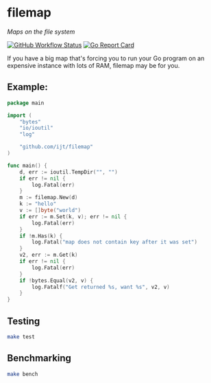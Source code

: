 # filemap
*Maps on the file system*

[![GitHub Workflow Status](https://img.shields.io/github/workflow/status/ijt/filemap/CI?style=flat-square)](https://github.com/ijt/filemap/actions?query=workflow%3ACI)
[![Go Report Card](https://goreportcard.com/badge/github.com/ijt/filemap?style=flat-square)](https://goreportcard.com/report/github.com/ijt/filemap)

If you have a big map that's forcing you to run your Go program on an expensive instance with lots of RAM, filemap may be for you.

## Example:

```go
package main

import (
	"bytes"
	"io/ioutil"
	"log"

	"github.com/ijt/filemap"
)

func main() {
	d, err := ioutil.TempDir("", "")
	if err != nil {
		log.Fatal(err)
	}
	m := filemap.New(d)
	k := "hello"
	v := []byte("world")
	if err := m.Set(k, v); err != nil {
		log.Fatal(err)
	}
	if !m.Has(k) {
		log.Fatal("map does not contain key after it was set")
	}
	v2, err := m.Get(k)
	if err != nil {
		log.Fatal(err)
	}
	if !bytes.Equal(v2, v) {
		log.Fatalf("Get returned %s, want %s", v2, v)
	}
}
```

## Testing
```sh
make test
```

## Benchmarking
```sh
make bench
```

